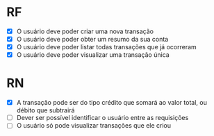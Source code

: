 # RF

- [x] O usuário deve poder criar uma nova transação
- [x] O usuário deve poder obter um resumo da sua conta
- [x] O usuário deve poder listar todas transações que já ocorreram
- [x] O usuário deve poder visualizar uma transação única

# RN

- [x] A transação pode ser do tipo crédito que somará ao valor total, ou débito que subtrairá
- [ ] Dever ser possível identificar o usuário entre as requisições
- [ ] O usuário só pode visualizar transações que ele criou